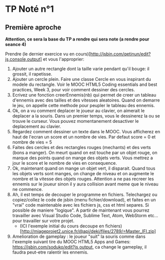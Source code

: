 # TP Noté n°1

## Première aproche

__Attention, ce sera la base du TP a rendre qui sera note (a rendre pour seance 4)__

Prendre (le dernier exercice vu en cours)[http://jsbin.com/qetinun/edit?js,console,output] et vous l'approprier:

1. Ajouter un autre rectangle dont la taille varie pendant qu'il bouge: il grossit, il rapetisse.
2. Ajouter un cercle plein. Faire une classe Cercle en vous inspirant du modele du rectangle. Voir le MOOC HTML5 Coding essentials and best practices, Week 3, pour voir comment dessiner des cercles.
3. Ecrivez une fonction creerEnnemis(nb) qui permet de creer un tableau d'ennemis avec des tailles et des vitesses aleatoires. Quand on demarre le jeu, on appelle cette methode pour peupler le tableau des ennemis.
4. Ok, on a vu comment deplacer le joueur au clavier, on aimerait le deplacer a la souris. Dans un premier temps, vous le dessinerez la ou se trouve le curseur. Vous pouvez momentanement desactiver le deplacement au clavier.
5. Regardez comment dessiner un texte dans le MOOC. Vous afficherez en haut de l'ecran un score et un nombre de vies. Par defaut score = 0 et nombre de vies = 5
6. Faites des cercles et des rectangles rouges (mechants) et des verts (bons a manger). On meurt quand on est touche par un objet rouge, on marque des points quand on mange des objets verts. Vous mettrez a jour le score et le nombre de vies en consequence.
7. Ok, maintenant quand on mange un objet vert, il disparait. Quand tous les objets verts sont manges, on change de niveau et on augmente le nombre et la vitesse des objets rouges. Attention a ne pas recreer les ennemis sur le joueur sinon il y aura collision avant meme que le niveau ne commence.
8. Ah, il est temps de decouper le programme en fichiers. Telechargez ou copiez/collez le code de jsbin (menu fichier/download), et faites en un "vrai" code maintenable avec les fichiers js, css et html separes. Si possible de maniere "logique". A partir de maintenant vous pourrez travailler avec Visual Studio Code, Sublime Text, Atom, WebStorm etc... pour travailler sur votre projet.
    * (ICI l'exemple initial du cours decoupe en fichiers)[http://miageprojet2.unice.fr/@api/deki/files/2789/=Master_IFI.zip] 
9. Amelioration de gameplay : le joueur "suit" la souris comme dans l'exemple suivant tire du MOOC HTML5 Apps and Games: https://jsbin.com/soduko/edit?js,output, ca change le gameplay, il faudra peut-etre ralentir les ennemis.


